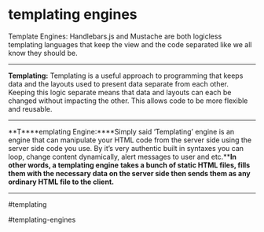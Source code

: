 # templating engines

Template Engines: Handlebars.js and Mustache are both logicless templating languages that keep the view and the code separated like we all know they should be.
***
**Templating:** Templating is a useful approach to programming that keeps data and the layouts used to present data separate from each other. Keeping this logic separate means that data and layouts can each be changed without impacting the other. This allows code to be more flexible and reusable.
***
**T****emplating Engine:****Simply said ‘Templating’ engine is an engine that can manipulate your HTML code from the server side using the server side code you use. By it’s very authentic built in syntaxes you can loop, change content dynamically, alert messages to user and etc.****In other words, a templating engine**  **takes a bunch of static HTML files, fills them with the necessary data on the server side then sends them as any ordinary HTML file to the client.**
***

#templating 

#templating-engines 